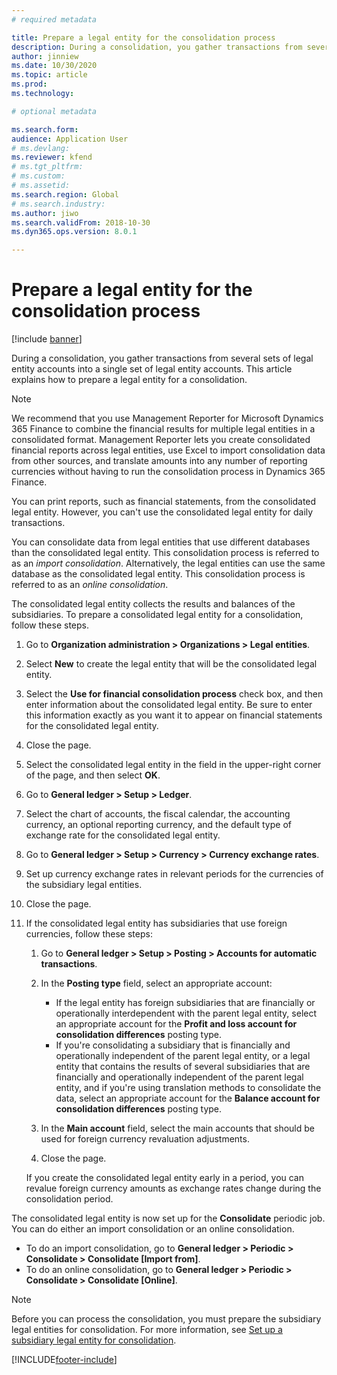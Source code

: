 ```yaml
---
# required metadata

title: Prepare a legal entity for the consolidation process
description: During a consolidation, you gather transactions from several sets of legal entity accounts into a single set of legal entity accounts. This article explains how to prepare a legal entity for a consolidation.
author: jinniew
ms.date: 10/30/2020
ms.topic: article
ms.prod: 
ms.technology: 

# optional metadata

ms.search.form: 
audience: Application User
# ms.devlang: 
ms.reviewer: kfend
# ms.tgt_pltfrm: 
# ms.custom: 
# ms.assetid: 
ms.search.region: Global
# ms.search.industry: 
ms.author: jiwo
ms.search.validFrom: 2018-10-30
ms.dyn365.ops.version: 8.0.1

---
```


# Prepare a legal entity for the consolidation process

[!include [banner](../includes/banner.md)]

During a consolidation, you gather transactions from several sets of legal entity accounts into a single set of legal entity accounts. This article explains how to prepare a legal entity for a consolidation.

> [!NOTE]
> We recommend that you use Management Reporter for Microsoft Dynamics 365 Finance to combine the financial results for multiple legal entities in a consolidated format. Management Reporter lets you create consolidated financial reports across legal entities, use Excel to import consolidation data from other sources, and translate amounts into any number of reporting currencies without having to run the consolidation process in Dynamics 365 Finance.

You can print reports, such as financial statements, from the consolidated legal entity. However, you can't use the consolidated legal entity for daily transactions.

You can consolidate data from legal entities that use different databases than the consolidated legal entity. This consolidation process is referred to as an *import consolidation*. Alternatively, the legal entities can use the same database as the consolidated legal entity. This consolidation process is referred to as an *online consolidation*.

The consolidated legal entity collects the results and balances of the subsidiaries. To prepare a consolidated legal entity for a consolidation, follow these steps.

1. Go to **Organization administration \> Organizations \> Legal entities**.
2. Select **New** to create the legal entity that will be the consolidated legal entity.
3. Select the **Use for financial consolidation process** check box, and then enter information about the consolidated legal entity. Be sure to enter this information exactly as you want it to appear on financial statements for the consolidated legal entity.
4. Close the page.
5. Select the consolidated legal entity in the field in the upper-right corner of the page, and then select **OK**.
6. Go to **General ledger \> Setup \> Ledger**.
7. Select the chart of accounts, the fiscal calendar, the accounting currency, an optional reporting currency, and the default type of exchange rate for the consolidated legal entity. 
8. Go to **General ledger \> Setup \> Currency \> Currency exchange rates**.
9. Set up currency exchange rates in relevant periods for the currencies of the subsidiary legal entities.
10. Close the page.
11. If the consolidated legal entity has subsidiaries that use foreign currencies, follow these steps:

    1. Go to **General ledger \> Setup \> Posting \> Accounts for automatic transactions**.
    2. In the **Posting type** field, select an appropriate account:

        - If the legal entity has foreign subsidiaries that are financially or operationally interdependent with the parent legal entity, select an appropriate account for the **Profit and loss account for consolidation differences** posting type.
        - If you're consolidating a subsidiary that is financially and operationally independent of the parent legal entity, or a legal entity that contains the results of several subsidiaries that are financially and operationally independent of the parent legal entity, and if you're using translation methods to consolidate the data, select an appropriate account for the **Balance account for consolidation differences** posting type.

    3. In the **Main account** field, select the main accounts that should be used for foreign currency revaluation adjustments.
    4. Close the page.

    If you create the consolidated legal entity early in a period, you can revalue foreign currency amounts as exchange rates change during the consolidation period.

The consolidated legal entity is now set up for the **Consolidate** periodic job. You can do either an import consolidation or an online consolidation.

- To do an import consolidation, go to **General ledger \> Periodic \> Consolidate \> Consolidate \[Import from\]**.
- To do an online consolidation, go to **General ledger \> Periodic \> Consolidate \> Consolidate \[Online\]**.

> [!NOTE]
> Before you can process the consolidation, you must prepare the subsidiary legal entities for consolidation. For more information, see [Set up a subsidiary legal entity for consolidation](set-up-subsidiary-company-for-consolidation.md).


[!INCLUDE[footer-include](../../includes/footer-banner.md)]
